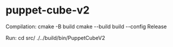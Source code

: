 # puppet-cube-v2

Compilation:
cmake -B build
cmake --build build --config Release

Run:
cd src/
./../build/bin/PuppetCubeV2
